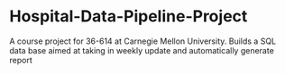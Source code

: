 # Hospital-Data-Pipeline-Project
A course project for 36-614 at Carnegie Mellon University. Builds a SQL data base aimed at taking in weekly update and automatically generate report 
